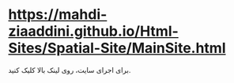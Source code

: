 # https://mahdi-ziaaddini.github.io/Html-Sites/Spatial-Site/MainSite.html
برای اجرای سایت، روی لینک بالا کلیک کنید.
